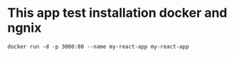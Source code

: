 # This app test installation docker and ngnix

`docker run -d -p 3000:80 --name my-react-app my-react-app`
